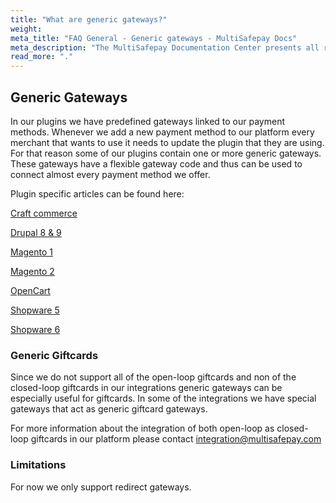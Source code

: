 ```yaml
---
title: "What are generic gateways?"
weight: 
meta_title: "FAQ General - Generic gateways - MultiSafepay Docs"
meta_description: "The MultiSafepay Documentation Center presents all relevant information about our Plugins and API. You can also find support pages for payment methods, tools and general questions as well as the contact details of our Support and Integration Teams."
read_more: "."
---
```


## Generic Gateways

In our plugins we have predefined gateways linked to our payment methods. Whenever we add a new payment method to our platform every merchant that wants to use it needs to update the plugin that they are using.
For that reason some of our plugins contain one or more generic gateways. These gateways have a flexible gateway code and thus can be used to connect almost every payment method we offer.

Plugin specific articles can be found here:

[Craft commerce](/integrations/plugins/craftcommerce/faq/generic-gateways/)

[Drupal 8 & 9](/integrations/plugins/drupal8/faq/generic-gateways/)

[Magento 1](/integrations/plugins/magento1/faq/generic-gateways/)

[Magento 2](/integrations/plugins/magento2/faq/generic-gateways/)

[OpenCart](/integrations/plugins/opencart/faq/generic-gateways/)

[Shopware 5](/integrations/plugins/shopware5/faq/generic-gateways/)

[Shopware 6](/integrations/plugins/shopware6/faq/generic-gateways/)

### Generic Giftcards 
Since we do not support all of the open-loop giftcards and non of the closed-loop giftcards in our integrations generic gateways can be especially useful for giftcards.
In some of the integrations we have special gateways that act as generic giftcard gateways.

For more information about the integration of both open-loop as closed-loop giftcards in our platform please contact <integration@multisafepay.com>
### Limitations
For now we only support redirect gateways.
